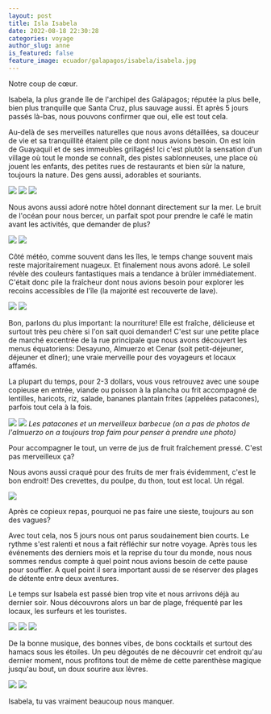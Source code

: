```yaml
---
layout: post
title: Isla Isabela
date: 2022-08-18 22:30:28
categories: voyage
author_slug: anne
is_featured: false
feature_image: ecuador/galapagos/isabela/isabela.jpg
---
```


Notre coup de cœur. 

Isabela, la plus grande île de l'archipel des Galápagos​; réputée la plus belle, bien plus tranquille que Santa Cruz, plus sauvage aussi. Et après 5 jours passés là-bas, nous pouvons confirmer que oui, elle est tout cela. 

Au-delà de ses merveilles naturelles que nous avons détaillées, sa douceur de vie et sa tranquillité  étaient pile ce dont nous avions besoin. On est loin de Guayaquil et de ses immeubles grillagés! Ici c'est plutôt la sensation d'un village où tout le monde se connaît, des pistes sablonneuses, une place où jouent les enfants, des petites rues de restaurants et bien sûr la nature, toujours la nature. Des gens aussi, adorables et souriants.

![](img//ecuador/galapagos/isabela/isabela-place.jpg)
![](img//ecuador/galapagos/isabela/isabela-route.jpg)
![](img//ecuador/galapagos/isabela/place-nuit.jpg)

Nous avons aussi adoré notre hôtel donnant directement sur la mer. Le bruit de l'océan pour nous bercer, un parfait spot pour prendre le café le matin avant les activités, que demander de plus?

![](img//ecuador/galapagos/isabela/cafe.jpg)
![](img//ecuador/galapagos/isabela/hotel.jpg)

Côté météo, comme souvent dans les îles, le temps change souvent mais reste majoritairement nuageux. Et finalement nous avons adoré. Le soleil révèle des couleurs fantastiques mais a tendance à brûler immédiatement. C'était donc pile la fraîcheur dont nous avions besoin pour explorer les recoins accessibles de l'île (la majorité est recouverte de lave). 

![](img//ecuador/galapagos/isabela/meteo.jpg)
![](img//ecuador/galapagos/isabela/meteo-1.jpg)

Bon, parlons du plus important: la nourriture! Elle est fraîche, délicieuse et surtout très peu chère si l'on sait quoi demander! C'est sur une petite place de marché excentrée de la rue principale que nous avons découvert les menus équatoriens: Desayuno, Almuerzo et Cenar (soit petit-déjeuner, déjeuner et dîner); une vraie merveille pour des voyageurs et locaux affamés. 

La plupart du temps, pour 2-3 dollars, vous vous retrouvez avec une soupe copieuse en entrée, viande ou poisson à la plancha ou frit accompagné de lentilles, haricots, riz, salade, bananes plantain frites (appelées patacones), parfois tout cela à la fois. 

![](img//ecuador/galapagos/isabela/soupe-menu.jpg)
![](img//ecuador/galapagos/isabela/barbecue.jpg)
*Les patacones et un merveilleux barbecue (on a pas de photos de l'almuerzo on a toujours trop faim pour penser à prendre une photo)*

Pour accompagner le tout, un verre de jus de fruit fraîchement pressé. C'est pas merveilleux ça? 

Nous avons aussi craqué pour des fruits de mer frais évidemment, c'est le bon endroit! Des crevettes, du poulpe, du thon, tout est local. Un régal.

![](img//ecuador/galapagos/isabela/poulpe.jpg)

Après ce copieux repas, pourquoi ne pas faire une sieste, toujours au son des vagues? 

Avec tout cela, nos 5 jours nous ont parus soudainement bien courts. Le rythme s'est ralenti et nous a fait réfléchir sur notre voyage. Après tous les événements des derniers mois et la reprise du tour du monde, nous nous sommes rendus compte à quel point nous avions besoin de cette pause pour souffler. A quel point il sera important aussi de se réserver des plages de détente entre deux aventures.

Le temps sur Isabela est passé bien trop vite et nous arrivons déjà au dernier soir. Nous découvrons alors un bar de plage, fréquenté par les locaux, les surfeurs et les touristes. 

![](img//ecuador/galapagos/isabela/bar-plage-3.jpg)
![](img//ecuador/galapagos/isabela/bar-plage-1.jpg)
![](img//ecuador/galapagos/isabela/bar-plage-2.jpg)

De la bonne musique, des bonnes vibes, de bons cocktails et surtout des hamacs sous les étoiles. Un peu dégoutés de ne découvrir cet endroit qu'au dernier moment, nous profitons tout de même de cette parenthèse magique jusqu'au bout, un doux sourire aux lèvres.

![](img//ecuador/galapagos/isabela/bar-plage-4.jpg)
![](img//ecuador/galapagos/isabela/bar-plage-5.jpg)

Isabela, tu vas vraiment beaucoup nous manquer. 




